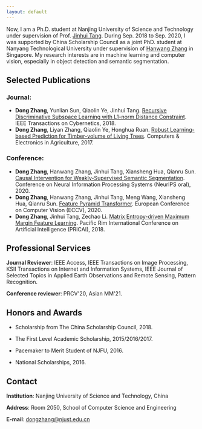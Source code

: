```yaml
---
layout: default
---
```


Now, I am a Ph.D. student at Nanjing University of Science and Technology under supervision of Prof. [Jinhui Tang](https://imag-njust.net/jinhui-tang/). During Sep. 2018 to Sep. 2020, I was supported by China Scholarship Council as a joint PhD. student at Nanyang Technological University under supervision of [Hanwang Zhang](https://mreallab.github.io/people.html) in Singapore. My research interests are in machine learning and computer vision, especially in object detection and semantic segmentation.

## Selected Publications

### Journal:
- **Dong Zhang**, Yunlian Sun, Qiaolin Ye, Jinhui Tang. [Recursive Discriminative Subspace Learning with L1-norm Distance Constraint](https://ieeexplore.ieee.org/document/8573145). IEEE Transactions on Cybernetics, 2018.
- **Dong Zhang**, Liyan Zhang, Qiaolin Ye, Honghua Ruan. [Robust Learning-based Prediction for Timber-volume of Living Trees](https://www.sciencedirect.com/science/article/abs/pii/S0168169916306366). Computers & Electronics in Agriculture, 2017.

### Conference:
- **Dong Zhang**, Hanwang Zhang, Jinhui Tang, Xiansheng Hua, Qianru Sun. [Causal Intervention for Weakly-Supervised Semantic Segmentation](https://papers.nips.cc/paper/2020/file/07211688a0869d995947a8fb11b215d6-Paper.pdf). Conference on Neural Information Processing Systems (NeurIPS oral), 2020.
- **Dong Zhang**, Hanwang Zhang, Jinhui Tang, Meng Wang, Xiansheng Hua, Qianru Sun. [Feature Pyramid Transformer](https://www.ecva.net/papers/eccv_2020/papers_ECCV/papers/123730324.pdf). European Conference on Computer Vision (ECCV), 2020.
- **Dong Zhang**, Jinhui Tang, Zechao Li. [Matrix Entropy-driven Maximum Margin Feature Learning](https://link.springer.com/chapter/10.1007/978-3-319-97304-3_29). Pacific Rim International Conference on Artificial Intelligence (PRICAI), 2018.

## Professional Services

**Journal Reviewer**: IEEE Access, IEEE Transactions on Image Processing, KSII Transactions on Internet and Information Systems, IEEE Journal of Selected Topics in Applied Earth Observations and Remote Sensing, Pattern Recognition.

**Conference reviewer**: PRCV'20, Asian MM'21.

## Honors and Awards

* Scholarship from The China Scholarship Council, 2018.

* The First Level Academic Scholarship, 2015/2016/2017.

* Pacemaker to Merit Student of NJFU, 2016.

* National Scholarships, 2016.


## Contact

**Institution**: Nanjing University of Science and Technology, China

**Address**: Room 2050, School of Computer Science and Engineering

**E-mail**:  dongzhang@njust.edu.cn
